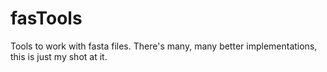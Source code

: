 # fasTools
Tools to work with fasta files. There's many, many better implementations, this is just my shot at it. 

